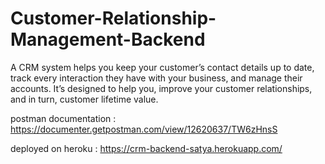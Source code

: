 # Customer-Relationship-Management-Backend
A CRM system helps you keep your customer’s contact details up to date, track every interaction they have with your business, and manage their accounts. It’s designed to help you, improve your customer relationships, and in turn, customer lifetime value.

postman documentation : https://documenter.getpostman.com/view/12620637/TW6zHnsS

deployed on heroku : https://crm-backend-satya.herokuapp.com/
